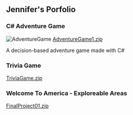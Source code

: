 ## Jennifer's Porfolio

### C# Adventure Game


![AdventureGame](https://user-images.githubusercontent.com/98362279/168447344-c0a47278-0252-469d-80ef-c88adea4f4b9.png)
[AdventureGame1.zip](https://github.com/jennifernellis/jennifernellis.github.io/files/8693808/AdventureGame1.zip)

A decision-based adventure game made with C#

### Trivia Game

[TriviaGame.zip](https://github.com/jennifernellis/jennifernellis.github.io/files/8693811/TriviaGame.zip)

### Welcome To America - Exploreable Areas
[FinalProject01.zip](https://github.com/jennifernellis/jennifernellis.github.io/files/8693816/FinalProject01.zip)


```

